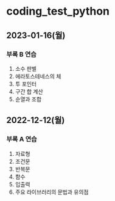 # coding_test_python
## 2023-01-16(월)
### 부록 B 연습
1. 소수 판별
2. 에라토스테네스의 체
3. 투 포인터
4. 구간 합 계산
5. 순열과 조합

## 2022-12-12(월)
### 부록 A 연습
1. 자료형
2. 조건문
3. 반복문
4. 함수
5. 입출력
6. 주요 라이브러리의 문법과 유의점